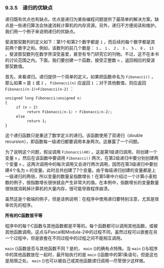 ### 9.3.5　递归的优缺点

递归既有优点也有缺点。优点是递归为某些编程问题提供了最简单的解决方案。缺点是一些递归算法会快速消耗计算机的内存资源。另外，递归不方便阅读和维护。我们用一个例子来说明递归的优缺点。

斐波那契数列的定义如下：第1个和第2个数字都是 `1` ，而后续的每个数字都是其前两个数字之和。例如，该数列的前几个数是： `1` 、 `1` 、 `2` 、 `3` 、 `5` 、 `8` 、 `13` 。斐波那契数列在数学界深受喜爱，甚至有专门研究它的刊物。不过，这不在本书的讨论范围之内。下面，我们要创建一个函数，接受正整数 `n` ，返回相应的斐波那契数值。

首先，来看递归。递归提供一个简单的定义。如果把函数命名为 `Fibonacci()` ，那么如果 `n` 是 `1` 或 `2` ， `Fibonacci(n)` 应返回 `1` ；对于其他数值，则应返回 `Fibonacci(n-1)+Fibonacci(n-2)` ：

```css
unsigned long Fibonacci(unsigned n)
{
     if (n > 2)
          return Fibonacci(n-1) + Fibonacci(n-2);
     else
          return 1;
}
```

这个递归函数只是重述了数学定义的递归。该函数使用了双递归（double recursion），即函数每一级递归都要调用本身两次。这暴露了一个问题。

为了说明这个问题，假设调用 `Fibonacci(40)` 。这是第1级递归调用，将创建一个变量 `n` 。然后在该函数中要调用 `Fibonacci()` 两次，在第2级递归中要分别创建两个变量 `n` 。这两次调用中的每次调用又会进行两次调用，因而在第3级递归中要创建4个名为 `n` 的变量。此时总共创建了7个变量。由于每级递归创建的变量都是上一级递归的两倍，所以变量的数量呈指数增长！在第5章中介绍过一个计算小麦粒数的例子，按指数增长很快就会产生非常大的值。在本例中，指数增长的变量数量很快就消耗掉计算机的大量内存，很可能导致程序崩溃。

虽然这是个极端的例子，但是该例说明：在程序中使用递归要特别注意，尤其是效率优先的程序。



**所有的C函数皆平等**

程序中的每个C函数与其他函数都是平等的。每个函数都可以调用其他函数，或被其他函数调用。这点与Pascal和Modula-2中的过程不同，虽然过程可以嵌套在另一个过程中，但是嵌套在不同过程中的过程之间不能相互调用。

`main` ()函数是否与其他函数不同？是的， `main` ()的确有点特殊。当 `main` ()与程序中的其他函数放在一起时，最开始执行的是 `main` ()函数中的第1条语句，但是这也是局限之处。 `main` ()也可以被自己或其他函数递归调用—尽管很少这样做。



